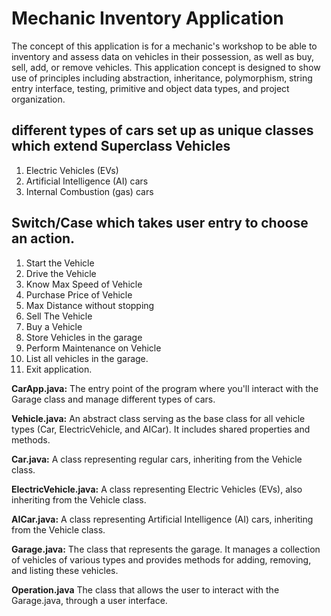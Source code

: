 # Mechanic Inventory Application
The concept of this application is for a mechanic's workshop to be able to inventory and assess data on vehicles in their possession, as well as buy, sell, add, or remove vehicles.
This application concept is designed to show use of principles including abstraction, inheritance, polymorphism, string entry interface, testing, primitive and object data types, and project organization.


## different types of cars set up as unique classes which extend Superclass Vehicles
1. Electric Vehicles (EVs)
2. Artificial Intelligence (AI) cars
3. Internal Combustion (gas) cars 


## Switch/Case which takes user entry to choose an action.
1. Start the Vehicle
2. Drive the Vehicle
3. Know Max Speed of Vehicle
4. Purchase Price of Vehicle
5. Max Distance without stopping
6. Sell The Vehicle
7. Buy a Vehicle
8. Store Vehicles in the garage
9. Perform Maintenance on Vehicle
10. List all vehicles in the garage.
11. Exit application.

**CarApp.java:** The entry point of the program where you'll interact with the Garage class and manage different types of cars.

**Vehicle.java:** An abstract class serving as the base class for all vehicle types (Car, ElectricVehicle, and AICar). It includes shared properties and methods.

**Car.java:** A class representing regular cars, inheriting from the Vehicle class.

**ElectricVehicle.java:** A class representing Electric Vehicles (EVs), also inheriting from the Vehicle class.

**AICar.java:** A class representing Artificial Intelligence (AI) cars, inheriting from the Vehicle class.

**Garage.java:** The class that represents the garage. It manages a collection of vehicles of various types and provides methods for adding, removing, and listing these vehicles.

**Operation.java** The class that allows the user to interact with the Garage.java, through a user interface.
